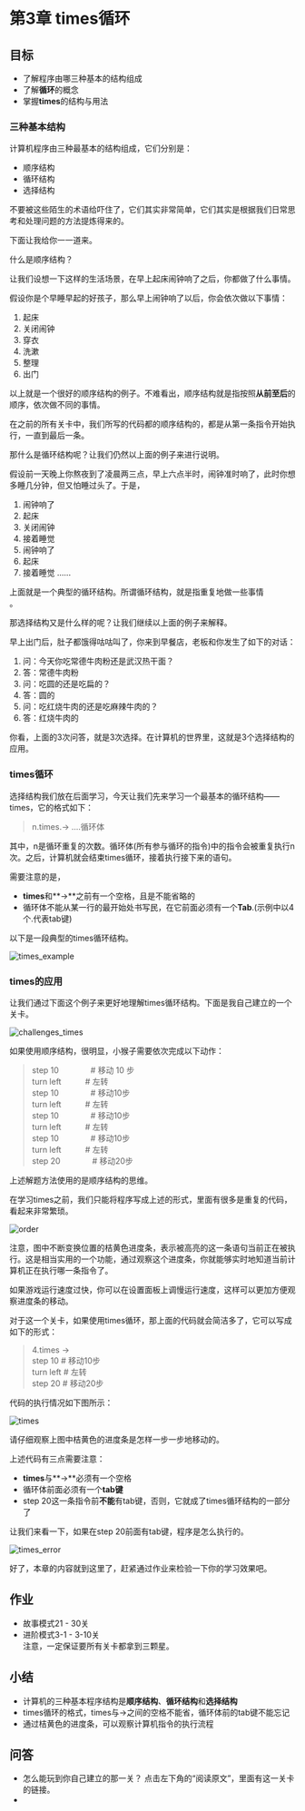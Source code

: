 # 第3章 times循环
## 目标 ##
* 了解程序由哪三种基本的结构组成
* 了解**循环**的概念
* 掌握**times**的结构与用法

### 三种基本结构 ###

计算机程序由三种最基本的结构组成，它们分别是：<br>
* 顺序结构
* 循环结构
* 选择结构

不要被这些陌生的术语给吓住了，它们其实非常简单，它们其实是根据我们日常思考和处理问题的方法提炼得来的。<br>

下面让我给你一一道来。<br>

什么是顺序结构？<br>

让我们设想一下这样的生活场景，在早上起床闹钟响了之后，你都做了什么事情。<br>

假设你是个早睡早起的好孩子，那么早上闹钟响了以后，你会依次做以下事情：<br>
1. 起床
2. 关闭闹钟
3. 穿衣
4. 洗漱
5. 整理
6. 出门

以上就是一个很好的顺序结构的例子。不难看出，顺序结构就是指按照**从前至后**的顺序，依次做不同的事情。<br>

在之前的所有关卡中，我们所写的代码都的顺序结构的，都是从第一条指令开始执行，一直到最后一条。<br>

那什么是循环结构呢？让我们仍然以上面的例子来进行说明。<br>

假设前一天晚上你熬夜到了凌晨两三点，早上六点半时，闹钟准时响了，此时你想多睡几分钟，但又怕睡过头了。于是，<br>

1. 闹钟响了
2. 起床
3. 关闭闹钟
4. 接着睡觉
5. 闹钟响了
6. 起床
7. 接着睡觉
......

上面就是一个典型的循环结构。所谓循环结构，就是指重复地做一些事情<br>。

那选择结构又是什么样的呢？让我们继续以上面的例子来解释。<br>

早上出门后，肚子都饿得咕咕叫了，你来到早餐店，老板和你发生了如下的对话：<br>

1. 问：今天你吃常德牛肉粉还是武汉热干面？<br>
2. 答：常德牛肉粉<br>
3. 问：吃圆的还是吃扁的？<br>
4. 答：圆的<br>
5. 问：吃红烧牛肉的还是吃麻辣牛肉的？<br>
6. 答：红烧牛肉的<br>

你看，上面的3次问答，就是3次选择。在计算机的世界里，这就是3个选择结构的应用。<br>

### times循环 ###
选择结构我们放在后面学习，今天让我们先来学习一个最基本的循环结构——times，它的格式如下：<br>
> n.times.->
> ....循环体

其中，n是循环重复的次数。循环体(所有参与循环的指令)中的指令会被重复执行n次。之后，计算机就会结束times循环，接着执行接下来的语句。<br>

需要注意的是，<br>
* **times**和**->**之前有一个空格，且是不能省略的<br>
* 循环体不能从某一行的最开始处书写民，在它前面必须有一个**Tab**.(示例中以4个.代表tab键)<br>

以下是一段典型的times循环结构。<br>

![times_example](https://github.com/icuic/cm/raw/master/image/3_times/times_example.gif "times示例")

### times的应用 ###
让我们通过下面这个例子来更好地理解times循环结构。下面是我自己建立的一个关卡。<br>

![challenges_times](https://github.com/icuic/cm/raw/master/image/3_times/challenges_times.gif "题面")

如果使用顺序结构，很明显，小猴子需要依次完成以下动作：

> step 10　　　　# 移动 10 步 <br>
> turn left　　　# 左转 <br>
> step 10　　　　# 移动10步 <br>
> turn left　　　# 左转 <br>
> step 10　　　　# 移动10步 <br>
> turn left　　　# 左转 <br>
> step 10　　　　# 移动10步 <br>
> turn left　　　# 左转 <br>
> step 20　　　　# 移动20步 <br>

上述解题方法使用的是顺序结构的思维。<br>

在学习times之前，我们只能将程序写成上述的形式，里面有很多是重复的代码，看起来非常繁琐。<br>

![order](https://github.com/icuic/cm/raw/master/image/3_times/order.gif "顺序结构")

注意，图中不断变换位置的桔黄色进度条，表示被高亮的这一条语句当前正在被执行。这是相当实用的一个功能，通过观察这个进度条，你就能够实时地知道当前计算机正在执行哪一条指令了。<br>

如果游戏运行速度过快，你可以在设置面板上调慢运行速度，这样可以更加方便观察进度条的移动。<br>

对于这一个关卡，如果使用times循环，那上面的代码就会简洁多了，它可以写成如下的形式：<br>

> 4.times -> <br>
>     step 10   # 移动10步<br>
>     turn left # 左转<br>
> step 20       # 移动20步<br>

代码的执行情况如下图所示：<br>

![times](https://github.com/icuic/cm/raw/master/image/3_times/times.gif "循环结构")

请仔细观察上图中桔黄色的进度条是怎样一步一步地移动的。<br>

上述代码有三点需要注意：<br>

* **times**与**->**必须有一个空格
* 循环体前面必须有一个**tab键**
* step 20这一条指令前**不能**有tab键，否则，它就成了times循环结构的一部分了<br>

让我们来看一下，如果在step 20前面有tab键，程序是怎么执行的。<br>

![times_error](https://github.com/icuic/cm/raw/master/image/3_times/times_error.gif "tab键的使用")

好了，本章的内容就到这里了，赶紧通过作业来检验一下你的学习效果吧。<br>

## 作业 ##
* 故事模式21 - 30关
* 进阶模式3-1 - 3-10关
<br>注意，一定保证要所有关卡都拿到三颗星。<br>

## 小结 ##
* 计算机的三种基本程序结构是**顺序结构**、**循环结构**和**选择结构**
* times循环的格式，times与->之间的空格不能省，循环体前的tab键不能忘记
* 通过桔黄色的进度条，可以观察计算机指令的执行流程

## 问答 ##
* 怎么能玩到你自己建立的那一关？
点击左下角的“阅读原文”，里面有这一关卡的链接。<br>
* 
